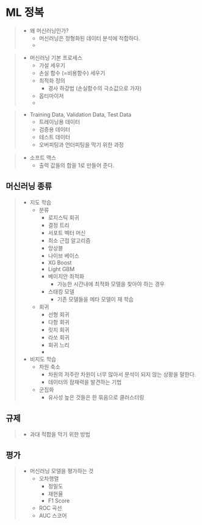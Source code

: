 # ML 정복
> * 왜 머신러닝인가?
>   * 머신러닝은 정형화된 데이터 분석에 적합하다.
>   * 


> * 머신러닝 기본 프로세스
>   * 가설 세우기
>   * 손실 함수 (=비용함수) 세우기
>   * 최적화 정의
>     * 경사 하강법 (손실함수의 극소값으로 가자)
>   * 옵티마이저
>   * 


> * Training Data, Validation Data, Test Data
>   * 트레이닝용 데이터
>   * 검증용 데이터
>   * 테스트 데이터
>   * 오버피팅과 언더피팅을 막기 위한 과정

> * 소프트 맥스
>   * 출력 값들의 합을 1로 만들어 준다.

## 머신러닝 종류
> * 지도 학습
>   * 분류
>     * 로지스틱 회귀
>     * 결정 트리
>     * 서포트 벡터 머신
>     * 최소 근접 알고리즘
>     * 앙상블
>     * 나이브 베이스
>     * XG Boost
>     * Light GBM
>     * 베이지안 최적화
>       * 가능한 시간내에 최적화 모델을 찾아야 하는 경우
>     * 스태킹 모델
>       * 기존 모델들을 메타 모델이 재 학습
>   * 회귀
>     * 선형 회귀
>     * 다항 회귀
>     * 릿지 회귀
>     * 라쏘 회귀
>     * 회귀 느리
>     * 
> * 비지도 학습
>   * 차원 축소
>     * 차원의 저주란 차원이 너무 많아서 분석이 되지 않는 상황을 말한다.
>     * 데이터의 잠재력을 발견하는 기법
>   * 군집화
>     * 유사성 높은 것들은 한 묶음으로 클러스터링
> 

## 규제
> * 과대 적합을 막기 위한 방법


## 평가
> * 머신러닝 모델을 평가하는 것
>   * 오차행렬
>     * 정밀도
>     * 재현율
>     * F1 Score
>   * ROC 곡선
>   * AUC 스코어

